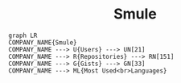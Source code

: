 <h1 align="center">Smule</h1>

```mermaid
graph LR
COMPANY_NAME{Smule}
COMPANY_NAME ---> U{Users} ---> UN[21]
COMPANY_NAME ---> R{Repositories} ---> RN[151]
COMPANY_NAME ---> G{Gists} ---> GN[33]
COMPANY_NAME ---> ML{Most Used<br>Languages}
```
